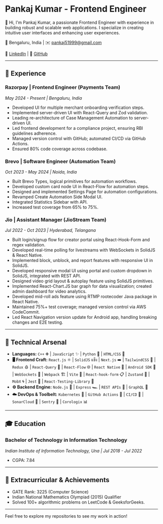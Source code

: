 # Pankaj Kumar - Frontend Engineer

👋 Hi, I'm Pankaj Kumar, a passionate Frontend Engineer with experience in building robust and scalable web applications. I specialize in creating intuitive user interfaces and enhancing user experiences.

📍 Bengaluru, India | ✉️ pankaj51999@gmail.com

🔗 [LinkedIn](https://linkedin.com/in/reelinfinity) | 🔗 [GitHub](https://github.com/reelinfinity)

---

## 🚀 Experience

### **Razorpay** | Frontend Engineer (Payments Team)
*May 2024 - Present | Bengaluru, India*
* Developed UI for multiple merchant onboarding verification steps.
* Implemented server-driven UI with React-Query and Zod validation.
* Leading re-architecture of Case Management Automation to server-driven UI.
* Led frontend development for a compliance project, ensuring RBI guidelines adherence.
* Managed version control with GitHub; automated CI/CD via GitHub Actions.
* Ensured 80% code coverage across codebase.

### **Brevo** | Software Engineer (Automation Team)
*Oct 2023 - May 2024 | Noida, India*
* Built Brevo Types, logical primitives for automation workflows.
* Developed custom card node UI in React-Flow for automation steps.
* Designed and implemented Settings Page for automation configurations.
* Revamped Create Automation Side Modal UI.
* Integrated Statistics Sidebar with API.
* Increased test coverage from 65% to 75%.

### **Jio** | Assistant Manager (JioStream Team)
*Jul 2022 - Oct 2023 | Hyderabad, Telangana*
* Built login/signup flow for creator portal using React-Hook-Form and regex validation.
* Developed real-time polling for livestreams with WebSockets in SolidJS & React Native.
* Implemented block, unblock, and report features with responsive UI in SolidJS.
* Developed responsive modal UI using portal and custom dropdown in SolidJS, integrated with REST API.
* Designed video grid layout & autoplay feature using SolidJS primitives.
* Implemented React-Chart.JS bar graph for data visualization; created admin dashboard for video analytics.
* Developed mid-roll ads feature using RTMP rootecoder Java package in React Native.
* Maintained 75%+ test coverage; managed version control via AWS CodeCommit.
* Led React Navigation version update for Android app, handling breaking changes and E2E testing.

---

## 🚀 Technical Arsenal

* **Languages:** `C++` ➕ | `JavaScript` ✨ | `Python` 🐍 | `HTML/CSS` 🎨
* **🖥️ Frontend Craft:** `React.js` ⚛️ | `SolidJS` แข็ง | `Next.js` ➡️ | `TailwindCSS` 🍃 | `Redux` 🩸 | `React-Query` 🧠 | `React-Flow` 🌐 | `React Native` 📱 | `Android SDK` 💚 | `WebSockets` 📡 | `Webpack` 🏗️ | `Vite` 🚀 | `React-hook-form` 📋 | `Zustand` 🧊 | `MobX` 🌀 | `Jest` 🤡 | `React-Testing-Library` 🧪
* **⚙️ Backend Engine:** `Node.js` 🌳 | `Express` 🏎️ | `REST APIs` 🤝 | `GraphQL` 🌌
* **☁️ DevOps & Toolbelt:** `Kubernetes` 🚢 | `GitHub Actions` 🤖 | `CI/CD` 🔄 | `SonarCloud` 🔭 | `Sentry` 🚨 | `Corologix` 📊

---

## 🎓 Education

### **Bachelor of Technology in Information Technology**
*Indian Institute of Information Technology, Una | Jul 2018 - Jul 2022*
* CGPA: 7.84

---

## 🌟 Extracurricular & Achievements

* GATE Rank: 3225 (Computer Science)
* Indian National Mathematics Olympiad (2015) Qualifier
* Solved 100+ algorithmic problems on LeetCode & GeeksforGeeks.

---

Feel free to explore my repositories to see my work in action!

